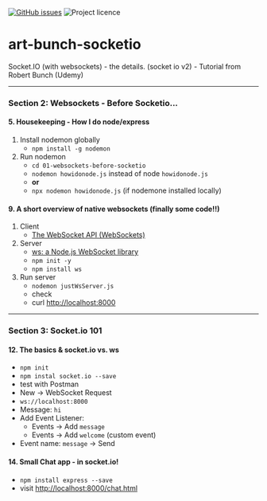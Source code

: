 [![GitHub issues](https://img.shields.io/github/issues/artshishkin/art-bunch-socketio)](https://github.com/artshishkin/art-bunch-socketio/issues)
![Project licence][licence]

# art-bunch-socketio

Socket.IO (with websockets) - the details. (socket io v2) - Tutorial from Robert Bunch (Udemy)

---

### Section 2: Websockets - Before Socketio...

#### 5. Housekeeping - How I do node/express

1. Install nodemon globally
    - `npm install -g nodemon`
2. Run nodemon
    - `cd 01-websockets-before-socketio`
    - `nodemon howidonode.js` instead of node `howidonode.js`
    - **or**
    - `npx nodemon howidonode.js` (if nodemone installed locally)

#### 9. A short overview of native websockets (finally some code!!)

1. Client
    - [The WebSocket API (WebSockets)](https://developer.mozilla.org/en-US/docs/Web/API/WebSockets_API)
2. Server
    - [ws: a Node.js WebSocket library](https://www.npmjs.com/package/ws)
    - `npm init -y`
    - `npm install ws`
3. Run server
    - `nodemon justWsServer.js`
    - check
    - curl [http://localhost:8000](http://localhost:8000)

---

### Section 3: Socket.io 101

#### 12. The basics & socket.io vs. ws

- `npm init`
- `npm instal socket.io --save`
- test with Postman
- New &rarr; WebSocket Request
- `ws://localhost:8000`
- Message: `hi`
- Add Event Listener:
    - Events &rarr; Add `message`
    - Events &rarr; Add `welcome` (custom event)
- Event name: `message` &rarr; Send

#### 14. Small Chat app - in socket.io!

- `npm install express --save`
- visit [http://localhost:8000/chat.html](http://localhost:8000/chat.html)

[licence]: https://img.shields.io/github/license/artshishkin/art-bunch-socketio.svg
